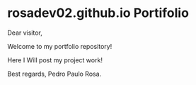 # rosadev02.github.io Portifolio
Dear visitor,

Welcome to my portfolio repository!

Here I Will post my project work!

Best regards,
Pedro Paulo Rosa.
